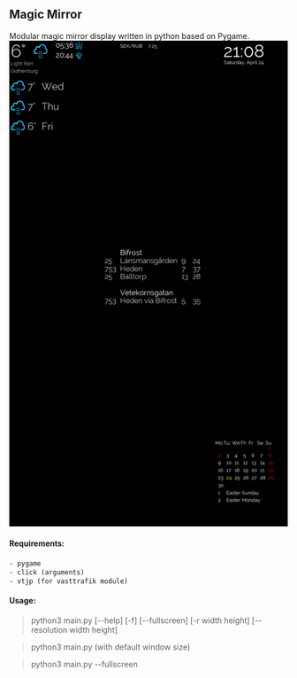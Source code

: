 ## **Magic Mirror**
Modular magic mirror display written in python based on Pygame.
![Screenshot](resources/sample.png)

#### Requirements:
    - pygame
    - click (arguments)
    - vtjp (for vasttrafik module)
    
#### Usage:
>python3 main.py [--help] [-f] [--fullscreen] [-r width height] [--resolution width height] 

>python3 main.py (with default window size)

>python3 main.py --fullscreen 

